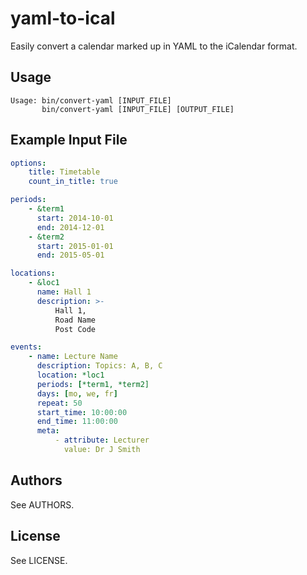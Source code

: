 yaml-to-ical
============

Easily convert a calendar marked up in YAML to the iCalendar format.

Usage
-----
```
Usage: bin/convert-yaml [INPUT_FILE]
       bin/convert-yaml [INPUT_FILE] [OUTPUT_FILE]
```

Example Input File
------------------
```YAML
options:
    title: Timetable
    count_in_title: true

periods:
    - &term1
      start: 2014-10-01
      end: 2014-12-01
    - &term2
      start: 2015-01-01
      end: 2015-05-01

locations:
    - &loc1
      name: Hall 1
      description: >-
          Hall 1,
          Road Name
          Post Code

events:
    - name: Lecture Name
      description: Topics: A, B, C
      location: *loc1
      periods: [*term1, *term2]
      days: [mo, we, fr]
      repeat: 50
      start_time: 10:00:00
      end_time: 11:00:00
      meta:
          - attribute: Lecturer
            value: Dr J Smith
```

Authors
-------
See AUTHORS.

License
-------
See LICENSE.
